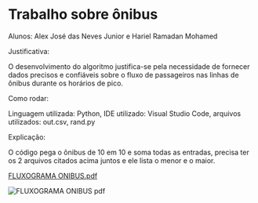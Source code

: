 # Trabalho sobre ônibus
Alunos: Alex José das Neves Junior e Hariel Ramadan Mohamed

Justificativa: 

O desenvolvimento do algoritmo justifica-se pela necessidade de fornecer dados precisos e confiáveis sobre o fluxo de passageiros nas linhas de ônibus durante os horários de pico.

Como rodar: 

Linguagem utilizada: Python, IDE utilizado: Visual Studio Code, arquivos utilizados: out.csv, rand.py

Explicação: 

O código pega o ônibus de 10 em 10 e soma todas as entradas, precisa ter os 2 arquivos citados acima juntos e ele lista o menor e o maior.

[FLUXOGRAMA ONIBUS.pdf](https://github.com/user-attachments/files/21946162/FLUXOGRAMA.ONIBUS.pdf)


![FLUXOGRAMA ONIBUS pdf](https://github.com/user-attachments/assets/16bb0896-8d9c-42d9-9c4e-0ac009133eb5)
